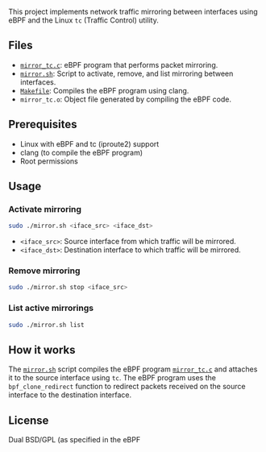 This project implements network traffic mirroring between interfaces using eBPF and the Linux `tc` (Traffic Control) utility.

## Files

- [`mirror_tc.c`](mirror_tc.c): eBPF program that performs packet mirroring.
- [`mirror.sh`](mirror.sh): Script to activate, remove, and list mirroring between interfaces.
- [`Makefile`](Makefile): Compiles the eBPF program using clang.
- `mirror_tc.o`: Object file generated by compiling the eBPF code.

## Prerequisites

- Linux with eBPF and tc (iproute2) support
- clang (to compile the eBPF program)
- Root permissions

## Usage

### Activate mirroring

```sh
sudo ./mirror.sh <iface_src> <iface_dst>
```

- `<iface_src>`: Source interface from which traffic will be mirrored.
- `<iface_dst>`: Destination interface to which traffic will be mirrored.

### Remove mirroring

```sh
sudo ./mirror.sh stop <iface_src>
```

### List active mirrorings

```sh
sudo ./mirror.sh list
```

## How it works

The [`mirror.sh`](mirror.sh) script compiles the eBPF program [`mirror_tc.c`](mirror_tc.c) and attaches it to the source interface using `tc`. The eBPF program uses the `bpf_clone_redirect` function to redirect packets received on the source interface to the destination interface.

## License

Dual BSD/GPL (as specified in the eBPF
